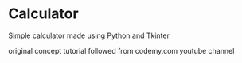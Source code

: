 # Calculator
Simple calculator made using Python and Tkinter

original concept tutorial followed from codemy.com youtube channel
